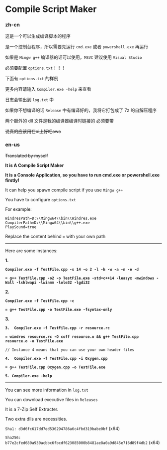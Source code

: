 # Compile Script Maker

### zh-cn

这是一个可以生成编译脚本的程序

是一个控制台程序，所以需要先运行 `cmd.exe` 或者 `powershell.exe` 再运行

如果是 `Mingw g++` 编译器的话可以使用，`MSVC` 建议使用 `Visual Studio`

必须要配置 `options.txt`！！！

下面有 `options.txt` 的样例

更多内容请输入 `Compiler.exe -help` 来查看

日志会输出到 `log.txt` 中

如果你不想编译的话 `Release` 中有编译好的，我将它打包成了 7z 的自解压程序

两个额外的 dll 文件是我的编译器编译时链接的 必须要带

~~说真的应该用在oi上好吧awa~~

### en-us

~~Translated by myself~~

**It is A Compile Script Maker**

**It is a Console Application, so you have to run cmd.exe or powershell.exe firstly!**

It can help you spawn compile script if you use `Mingw g++`

You have to configure `options.txt`

For example:

```
WindresPath=D:\\Mingw64\\bin\\Windres.exe
CompilerPath=D:\\Mingw64\\bin\\g++.exe
PlaySound=true
```

Replace the content behind `=` with your own path

------------

Here are some instances:

**1.**

**`Compiler.exe -f TestFile.cpp -s 14 -o 2 -l -h -w -a -n -e -d`**

**`= g++ TestFile.cpp -o2 -o TestFile.exe -std=c++14 -leasyx -mwindows -Wall -lshlwapi -lwinmm -lole32 -lgdi32`**

**2.**

**`Compiler.exe -f TestFile.cpp -c`**

**`= g++ TestFile.cpp -o TestFile.exe -fsyntax-only`**

**3.**

**`3.  Compiler.exe -f TestFile.cpp -r resource.rc`**

**`= windres resource.rc -O coff resource.o && g++ TestFile.cpp resource.o -o TestFile.exe`**

```
// Instance 4 means that you can use your own header files
```

**`4.  Compiler.exe -f TestFile.cpp -i Oxygen.cpp`**

**`= g++ TestFile.cpp Oxygen.cpp -o TestFile.exe`**

**`5. Compiler.exe -help`**

------------

You can see more information in `log.txt`

You can download executive files in `Releases`

It is a 7-Zip Self Extracter.

Two extra dlls are necessities.

`Sha1: d3d6fc617dd7ed536294786a6c4fbd319babe0bf` (x64)

`Sha256: b77e2cfed680a930acbbc6fbcdf623085000b8481ae8a0a9d845e716d89f4db2` (x64)
